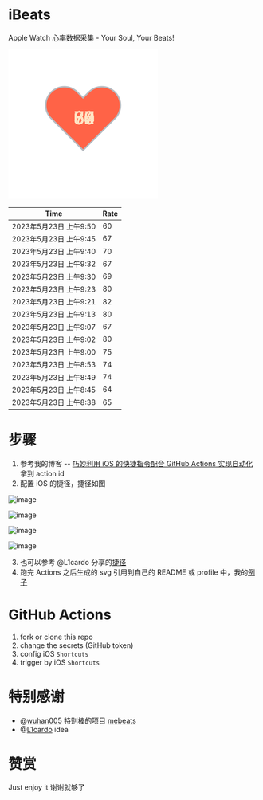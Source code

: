 # iBeats
Apple Watch 心率数据采集 - Your Soul, Your Beats!

![](./files/heart.svg)

<!--START_SECTION:my_heart_rate-->
| Time | Rate | 
 | ---- | ---- | 
| 2023年5月23日 上午9:50 | 60 |
| 2023年5月23日 上午9:45 | 67 |
| 2023年5月23日 上午9:40 | 70 |
| 2023年5月23日 上午9:32 | 67 |
| 2023年5月23日 上午9:30 | 69 |
| 2023年5月23日 上午9:23 | 80 |
| 2023年5月23日 上午9:21 | 82 |
| 2023年5月23日 上午9:13 | 80 |
| 2023年5月23日 上午9:07 | 67 |
| 2023年5月23日 上午9:02 | 80 |
| 2023年5月23日 上午9:00 | 75 |
| 2023年5月23日 上午8:53 | 74 |
| 2023年5月23日 上午8:49 | 74 |
| 2023年5月23日 上午8:45 | 64 |
| 2023年5月23日 上午8:38 | 65 |

<!--END_SECTION:my_heart_rate-->

# 步骤
1. 参考我的博客 -- [巧妙利用 iOS 的快捷指令配合 GitHub Actions 实现自动化](https://github.com/yihong0618/gitblog/issues/198) 拿到 action id
2. 配置 iOS 的捷径，捷径如图

![image](https://user-images.githubusercontent.com/15976103/122154218-0db0b480-ce97-11eb-93bb-5aec07c558dc.png)

![image](https://user-images.githubusercontent.com/15976103/122154236-186b4980-ce97-11eb-8e4b-70551a0391ae.png)

![image](https://user-images.githubusercontent.com/15976103/122154268-2d47dd00-ce97-11eb-902e-3acf292265a9.png)

![image](https://user-images.githubusercontent.com/15976103/122174055-fa144680-ceb4-11eb-9be2-3eb83cd516f7.png)

3. 也可以参考 @L1cardo 分享的[捷径](https://www.icloud.com/shortcuts/6ab6047b459c41ad822ad6b94b1c03d4)
4. 跑完 Actions 之后生成的 svg 引用到自己的 README 或 profile 中，我的[例子](https://github.com/yihong0618) 

# GitHub Actions

1. fork or clone this repo
2. change the secrets (GitHub token)
3. config iOS `Shortcuts` 
4. trigger by iOS `Shortcuts`

# 特别感谢
- @[wuhan005](https://github.com/wuhan005) 特别棒的项目 [mebeats](https://github.com/wuhan005/mebeats)
- @[L1cardo](https://github.com/L1cardo) idea

# 赞赏
Just enjoy it
谢谢就够了

